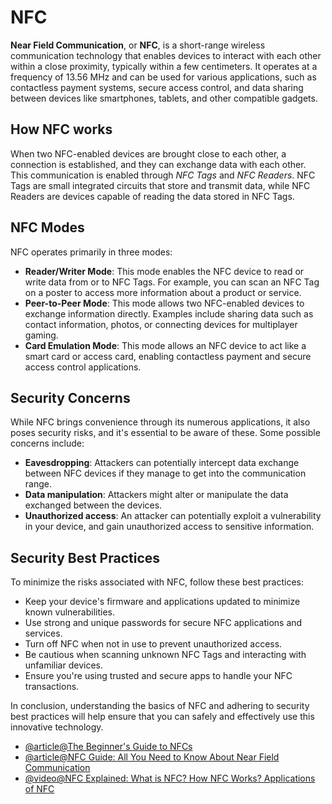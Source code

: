 # NFC

**Near Field Communication**, or **NFC**, is a short-range wireless communication technology that enables devices to interact with each other within a close proximity, typically within a few centimeters. It operates at a frequency of 13.56 MHz and can be used for various applications, such as contactless payment systems, secure access control, and data sharing between devices like smartphones, tablets, and other compatible gadgets.

## How NFC works

When two NFC-enabled devices are brought close to each other, a connection is established, and they can exchange data with each other. This communication is enabled through _NFC Tags_ and _NFC Readers_. NFC Tags are small integrated circuits that store and transmit data, while NFC Readers are devices capable of reading the data stored in NFC Tags.

## NFC Modes

NFC operates primarily in three modes:

- **Reader/Writer Mode**: This mode enables the NFC device to read or write data from or to NFC Tags. For example, you can scan an NFC Tag on a poster to access more information about a product or service.
- **Peer-to-Peer Mode**: This mode allows two NFC-enabled devices to exchange information directly. Examples include sharing data such as contact information, photos, or connecting devices for multiplayer gaming.
- **Card Emulation Mode**: This mode allows an NFC device to act like a smart card or access card, enabling contactless payment and secure access control applications.

## Security Concerns

While NFC brings convenience through its numerous applications, it also poses security risks, and it's essential to be aware of these. Some possible concerns include:

- **Eavesdropping**: Attackers can potentially intercept data exchange between NFC devices if they manage to get into the communication range.
- **Data manipulation**: Attackers might alter or manipulate the data exchanged between the devices.
- **Unauthorized access**: An attacker can potentially exploit a vulnerability in your device, and gain unauthorized access to sensitive information.

## Security Best Practices

To minimize the risks associated with NFC, follow these best practices:

- Keep your device's firmware and applications updated to minimize known vulnerabilities.
- Use strong and unique passwords for secure NFC applications and services.
- Turn off NFC when not in use to prevent unauthorized access.
- Be cautious when scanning unknown NFC Tags and interacting with unfamiliar devices.
- Ensure you're using trusted and secure apps to handle your NFC transactions.

In conclusion, understanding the basics of NFC and adhering to security best practices will help ensure that you can safely and effectively use this innovative technology.

- [@article@The Beginner's Guide to NFCs](https://www.spiceworks.com/tech/networking/articles/what-is-near-field-communication/)
- [@article@NFC Guide: All You Need to Know About Near Field Communication](https://squareup.com/us/en/the-bottom-line/managing-your-finances/nfc)
- [@video@NFC Explained: What is NFC? How NFC Works? Applications of NFC](https://youtu.be/eWPtt2hLnJk)